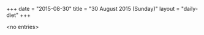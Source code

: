 +++
date = "2015-08-30"
title = "30 August 2015 (Sunday)"
layout = "daily-diet"
+++


\<no entries\>

